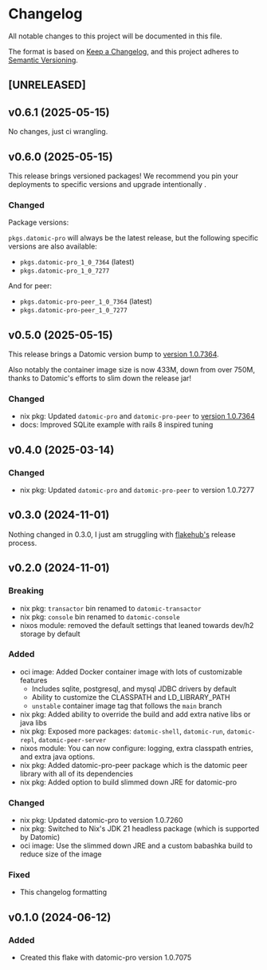# Changelog

All notable changes to this project will be documented in this file.

The format is based on [Keep a Changelog](https://keepachangelog.com/en/1.1.0/),
and this project adheres to [Semantic Versioning](https://semver.org/spec/v2.0.0.html).

## [UNRELEASED]

## v0.6.1 (2025-05-15)

No changes, just ci wrangling.

## v0.6.0 (2025-05-15)

This release brings versioned packages! We recommend you pin your deployments to specific versions and upgrade intentionally  .

### Changed

Package versions:

`pkgs.datomic-pro` will always be the latest release, but the following specific versions are also available:

-  `pkgs.datomic-pro_1_0_7364` (latest)
-  `pkgs.datomic-pro_1_0_7277`

And for peer:

-  `pkgs.datomic-pro-peer_1_0_7364` (latest)
-  `pkgs.datomic-pro-peer_1_0_7277`

## v0.5.0 (2025-05-15)

This release brings a Datomic version bump to [version 1.0.7364](https://docs.datomic.com/changes/pro.html#1.0.7364).

Also notably the container image size is now 433M, down from over 750M, thanks to Datomic's efforts to slim down the release jar!

### Changed

- nix pkg: Updated `datomic-pro` and `datomic-pro-peer` to [version 1.0.7364](https://docs.datomic.com/changes/pro.html#1.0.7364)
- docs: Improved SQLite example with rails 8 inspired tuning

## v0.4.0 (2025-03-14)

### Changed

- nix pkg: Updated `datomic-pro` and `datomic-pro-peer` to version 1.0.7277

## v0.3.0 (2024-11-01)

Nothing changed in 0.3.0, I just am struggling with [flakehub's](https://flakehub.com/flake/ramblurr/datomic-pro?view=releases) release process.

## v0.2.0 (2024-11-01)

### Breaking

- nix pkg: `transactor` bin renamed to `datomic-transactor`
- nix pkg: `console` bin renamed to `datomic-console`
- nixos module: removed the default settings that leaned towards dev/h2 storage by default

### Added

- oci image: Added Docker container image with lots of customizable features
   - Includes sqlite, postgresql, and mysql JDBC drivers by default
   - Ability to customize the CLASSPATH and LD_LIBRARY_PATH
   - `unstable` container image tag that follows the `main` branch
- nix pkg: Added ability to override the build and add extra native libs or java libs
- nix pkg: Exposed more packages: `datomic-shell`, `datomic-run`, `datomic-repl`, `datomic-peer-server`
- nixos module: You can now configure: logging, extra classpath entries, and extra java options.
- nix pkg: Added datomic-pro-peer package which is the datomic peer library with all of its dependencies
- nix pkg: Added option to build slimmed down JRE for datomic-pro

### Changed

- nix pkg: Updated datomic-pro to version 1.0.7260
- nix pkg: Switched to Nix's JDK 21 headless package (which is supported by Datomic)
- oci image: Use the slimmed down JRE and a custom babashka build to reduce size of the image

### Fixed

- This changelog formatting

## v0.1.0 (2024-06-12)


### Added

- Created this flake with datomic-pro version 1.0.7075
